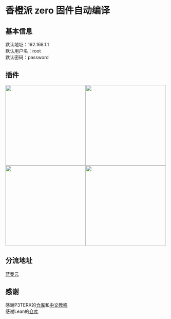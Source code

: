 # 香橙派 zero 固件自动编译


## 基本信息

默认地址：192.168.1.1  
默认用户名：root  
默认密码：password  

## 插件
<img src="https://github.com/Gabrielxzx/Actions-OpenWrt/blob/master/assets/%E7%B3%BB%E7%BB%9F.png" width="250" /><img src="https://github.com/Gabrielxzx/Actions-OpenWrt/blob/master/assets/%E6%9C%8D%E5%8A%A1.png" width="250" /><img src="https://github.com/Gabrielxzx/Actions-OpenWrt/blob/master/assets/%E7%BD%91%E7%BB%9C%E5%AD%98%E5%82%A8.png" width="250" /><img src="https://github.com/Gabrielxzx/Actions-OpenWrt/blob/master/assets/%E7%BD%91%E7%BB%9C.png" width="250" />


## 分流地址

[蓝奏云](https://wwi.lanzoui.com/b0ck6gm1i)

## 感谢

感谢P3TERX的[仓库](https://github.com/P3TERX/Actions-OpenWrt)和[中文教程](https://p3terx.com/archives/build-openwrt-with-github-actions.html)  
感谢Lean的[仓库](https://github.com/coolsnowwolf/lede)
